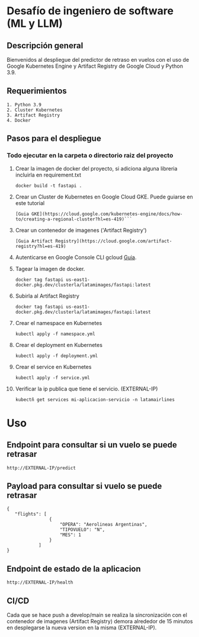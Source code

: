 # Desafío de ingeniero de software (ML y LLM)

## Descripción general

Bienvenidos al despliegue del predictor de retraso en vuelos con el uso de Google Kubernetes Engine y Artifact Registry de Google Cloud y Python 3.9.

## Requerimientos 
    1. Python 3.9
    2. Cluster Kubernetes
    3. Artifact Registry
    4. Docker

## Pasos para el despliegue
### Todo ejecutar en la carpeta o directorio raiz del proyecto

1. Crear la imagen de docker del proyecto, si adiciona alguna libreria incluirla en requirement.txt


    ```
    docker build -t fastapi .
    ```

2. Crear un Cluster de Kubernetes en Google Cloud GKE. Puede guiarse en este tutorial


    ```
    [Guia GKE](https://cloud.google.com/kubernetes-engine/docs/how-to/creating-a-regional-cluster?hl=es-419)```

3. Crear un contenedor de imagenes ('Artifact Registry')


    ```
    [Guia Artifact Registry](https://cloud.google.com/artifact-registry?hl=es-419)
    ```

4. Autenticarse en Google Console CLI gcloud [Guia](https://cloud.google.com/docs/authentication/gcloud?hl=es-419).

5. Tagear la imagen de docker.


    ```
    docker tag fastapi us-east1-docker.pkg.dev/clusterla/latamimages/fastapi:latest
    ```


6. Subirla al Artifact Registry

    ```
    docker tag fastapi us-east1-docker.pkg.dev/clusterla/latamimages/fastapi:latest
    ```

7. Crear el namespace en Kubernetes


    ```
    kubectl apply -f namespace.yml
    ```
8. Crear el deployment en Kubernetes


    ```
    kubectl apply -f deployment.yml
    ```

9. Crear el service en Kubernetes


    ```
    kubectl apply -f service.yml
    ```

10. Verificar la ip publica que tiene el servicio.  (EXTERNAL-IP)


    ```
    kubectñ get services mi-aplicacion-servicio -n latamairlines
    ```

# Uso

## Endpoint para consultar si un vuelo se puede retrasar


  ``` http://EXTERNAL-IP/predict ```

## Payload para consultar si vuelo se puede retrasar


```
{
   "flights": [
                {
                    "OPERA": "Aerolineas Argentinas", 
                    "TIPOVUELO": "N", 
                    "MES": 1
                }
            ]
}
```
## Endpoint de estado de la aplicacion 

  ``` http://EXTERNAL-IP/health ```


## CI/CD

Cada que se hace push a develop/main se realiza la sincronización con el contenedor de imagenes (Artifact Registry) demora alrededor de 15 minutos en desplegarse la nueva version en la misma (EXTERNAL-IP).







